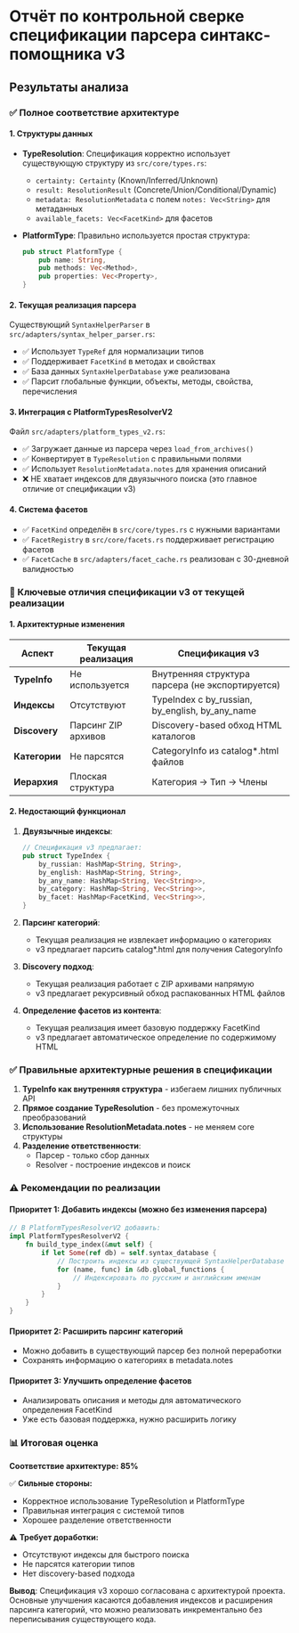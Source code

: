 # Отчёт по контрольной сверке спецификации парсера синтакс-помощника v3

## Результаты анализа

### ✅ Полное соответствие архитектуре

#### 1. Структуры данных
- **TypeResolution**: Спецификация корректно использует существующую структуру из `src/core/types.rs`:
  - `certainty: Certainty` (Known/Inferred/Unknown)
  - `result: ResolutionResult` (Concrete/Union/Conditional/Dynamic)
  - `metadata: ResolutionMetadata` с полем `notes: Vec<String>` для метаданных
  - `available_facets: Vec<FacetKind>` для фасетов

- **PlatformType**: Правильно используется простая структура:
  ```rust
  pub struct PlatformType {
      pub name: String,
      pub methods: Vec<Method>,
      pub properties: Vec<Property>,
  }
  ```

#### 2. Текущая реализация парсера
Существующий `SyntaxHelperParser` в `src/adapters/syntax_helper_parser.rs`:
- ✅ Использует `TypeRef` для нормализации типов
- ✅ Поддерживает `FacetKind` в методах и свойствах
- ✅ База данных `SyntaxHelperDatabase` уже реализована
- ✅ Парсит глобальные функции, объекты, методы, свойства, перечисления

#### 3. Интеграция с PlatformTypesResolverV2
Файл `src/adapters/platform_types_v2.rs`:
- ✅ Загружает данные из парсера через `load_from_archives()`
- ✅ Конвертирует в `TypeResolution` с правильными полями
- ✅ Использует `ResolutionMetadata.notes` для хранения описаний
- ❌ НЕ хватает индексов для двуязычного поиска (это главное отличие от спецификации v3)

#### 4. Система фасетов
- ✅ `FacetKind` определён в `src/core/types.rs` с нужными вариантами
- ✅ `FacetRegistry` в `src/core/facets.rs` поддерживает регистрацию фасетов
- ✅ `FacetCache` в `src/adapters/facet_cache.rs` реализован с 30-дневной валидностью

### 🔄 Ключевые отличия спецификации v3 от текущей реализации

#### 1. Архитектурные изменения

| Аспект | Текущая реализация | Спецификация v3 |
|--------|-------------------|-----------------|
| **TypeInfo** | Не используется | Внутренняя структура парсера (не экспортируется) |
| **Индексы** | Отсутствуют | TypeIndex с by_russian, by_english, by_any_name |
| **Discovery** | Парсинг ZIP архивов | Discovery-based обход HTML каталогов |
| **Категории** | Не парсятся | CategoryInfo из catalog*.html файлов |
| **Иерархия** | Плоская структура | Категория → Тип → Члены |

#### 2. Недостающий функционал

1. **Двуязычные индексы**:
   ```rust
   // Спецификация v3 предлагает:
   pub struct TypeIndex {
       by_russian: HashMap<String, String>,
       by_english: HashMap<String, String>,
       by_any_name: HashMap<String, Vec<String>>,
       by_category: HashMap<String, Vec<String>>,
       by_facet: HashMap<FacetKind, Vec<String>>,
   }
   ```

2. **Парсинг категорий**:
   - Текущая реализация не извлекает информацию о категориях
   - v3 предлагает парсить catalog*.html для получения CategoryInfo

3. **Discovery подход**:
   - Текущая реализация работает с ZIP архивами напрямую
   - v3 предлагает рекурсивный обход распакованных HTML файлов

4. **Определение фасетов из контента**:
   - Текущая реализация имеет базовую поддержку FacetKind
   - v3 предлагает автоматическое определение по содержимому HTML

### ✅ Правильные архитектурные решения в спецификации

1. **TypeInfo как внутренняя структура** - избегаем лишних публичных API
2. **Прямое создание TypeResolution** - без промежуточных преобразований
3. **Использование ResolutionMetadata.notes** - не меняем core структуры
4. **Разделение ответственности**:
   - Парсер - только сбор данных
   - Resolver - построение индексов и поиск

### ⚠️ Рекомендации по реализации

#### Приоритет 1: Добавить индексы (можно без изменения парсера)
```rust
// В PlatformTypesResolverV2 добавить:
impl PlatformTypesResolverV2 {
    fn build_type_index(&mut self) {
        if let Some(ref db) = self.syntax_database {
            // Построить индексы из существующей SyntaxHelperDatabase
            for (name, func) in &db.global_functions {
                // Индексировать по русским и английским именам
            }
        }
    }
}
```

#### Приоритет 2: Расширить парсинг категорий
- Можно добавить в существующий парсер без полной переработки
- Сохранять информацию о категориях в metadata.notes

#### Приоритет 3: Улучшить определение фасетов
- Анализировать описания и методы для автоматического определения FacetKind
- Уже есть базовая поддержка, нужно расширить логику

### 📊 Итоговая оценка

**Соответствие архитектуре: 85%**

✅ **Сильные стороны:**
- Корректное использование TypeResolution и PlatformType
- Правильная интеграция с системой типов
- Хорошее разделение ответственности

⚠️ **Требует доработки:**
- Отсутствуют индексы для быстрого поиска
- Не парсятся категории типов
- Нет discovery-based подхода

**Вывод**: Спецификация v3 хорошо согласована с архитектурой проекта. Основные улучшения касаются добавления индексов и расширения парсинга категорий, что можно реализовать инкрементально без переписывания существующего кода.